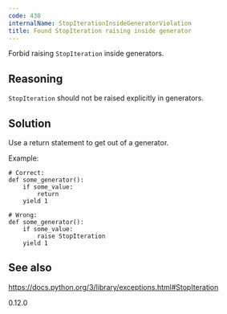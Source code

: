 ```yaml
---
code: 438
internalName: StopIterationInsideGeneratorViolation
title: Found StopIteration raising inside generator
---
```


Forbid raising `StopIteration` inside generators.

## Reasoning
`StopIteration` should not be raised explicitly in generators.

## Solution
Use a return statement to get out of a generator.

Example:

    # Correct:
    def some_generator():
        if some_value:
            return
        yield 1
    
    # Wrong:
    def some_generator():
        if some_value:
            raise StopIteration
        yield 1

## See also
<https://docs.python.org/3/library/exceptions.html#StopIteration>

<div class="versionadded">

0.12.0

</div>